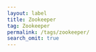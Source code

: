 ```yaml
---
layout: label
title: Zookeeper
tag: Zookeeper
permalink: /tags/zookeeper/
search_omit: true
---
```

